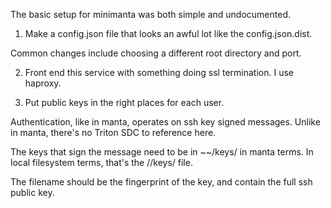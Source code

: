The basic setup for minimanta was both simple and undocumented.

1) Make a config.json file that looks an awful lot like the config.json.dist.

Common changes include choosing a different root directory and port.

2) Front end this service with something doing ssl termination.  I use haproxy.

3) Put public keys in the right places for each user.

Authentication, like in manta, operates on ssh key signed messages.
Unlike in manta, there's no Triton SDC to reference here.

The keys that sign the message need to be in ~~/keys/<fingerprint> in manta 
terms.  In local filesystem terms, that's the 
<root directory from config.json>/<username>/keys/<fingerprint> 
file.

The filename should be the fingerprint of the key, and contain the full ssh 
public key.


